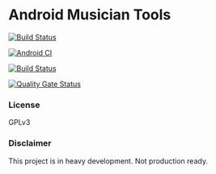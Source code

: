 # Android Musician Tools

[![Build Status](https://travis-ci.com/mercuriete/android-musician-tools.svg?branch=master)](https://travis-ci.com/mercuriete/android-musician-tools)

[![Android CI](https://github.com/mercuriete/android-musician-tools/workflows/Android%20CI/badge.svg)](https://github.com/mercuriete/android-musician-tools/actions?query=branch%3A%22master%22)

[![Build Status](https://dev.azure.com/mercuriete/mercuriete/_apis/build/status/mercuriete.android-musician-tools?branchName=master)](https://dev.azure.com/mercuriete/mercuriete/_build/latest?definitionId=3&branchName=master)

[![Quality Gate Status](https://sonarcloud.io/api/project_badges/measure?project=android-musician-tools&metric=alert_status)](https://sonarcloud.io/dashboard?id=android-musician-tools)

### License
GPLv3

### Disclaimer
This project is in heavy development. Not production ready.
